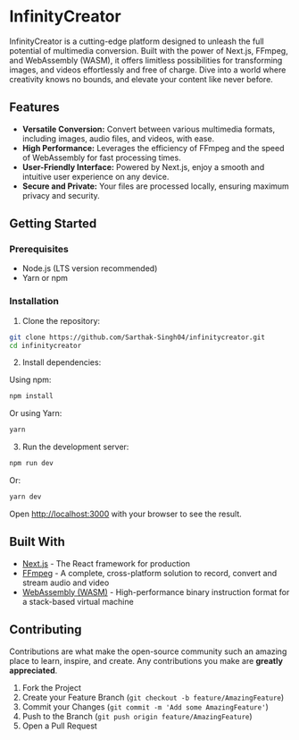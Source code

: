 # InfinityCreator


InfinityCreator is a cutting-edge platform designed to unleash the full potential of multimedia conversion.
Built with the power of Next.js, FFmpeg, and WebAssembly (WASM), it offers limitless possibilities for transforming images,
and videos effortlessly and free of charge. Dive into a world where creativity knows no bounds, and elevate your content like never before.

## Features

- **Versatile Conversion:** Convert between various multimedia formats, including images, audio files, and videos, with ease.
- **High Performance:** Leverages the efficiency of FFmpeg and the speed of WebAssembly for fast processing times.
- **User-Friendly Interface:** Powered by Next.js, enjoy a smooth and intuitive user experience on any device.
- **Secure and Private:** Your files are processed locally, ensuring maximum privacy and security.

## Getting Started

### Prerequisites

- Node.js (LTS version recommended)
- Yarn or npm

### Installation

1. Clone the repository:

```bash
git clone https://github.com/Sarthak-Singh04/infinitycreator.git
cd infinitycreator
```

2. Install dependencies:

Using npm:

```bash
npm install
```

Or using Yarn:

```bash
yarn
```

3. Run the development server:

```bash
npm run dev
```

Or:

```bash
yarn dev
```

Open [http://localhost:3000](http://localhost:3000) with your browser to see the result.

## Built With

- [Next.js](https://nextjs.org/) - The React framework for production
- [FFmpeg](https://ffmpegwasm.netlify.app/) - A complete, cross-platform solution to record, convert and stream audio and video
- [WebAssembly (WASM)](https://webassembly.org/) - High-performance binary instruction format for a stack-based virtual machine

## Contributing

Contributions are what make the open-source community such an amazing place to learn, inspire, and create. Any contributions you make are **greatly appreciated**.

1. Fork the Project
2. Create your Feature Branch (`git checkout -b feature/AmazingFeature`)
3. Commit your Changes (`git commit -m 'Add some AmazingFeature'`)
4. Push to the Branch (`git push origin feature/AmazingFeature`)
5. Open a Pull Request


